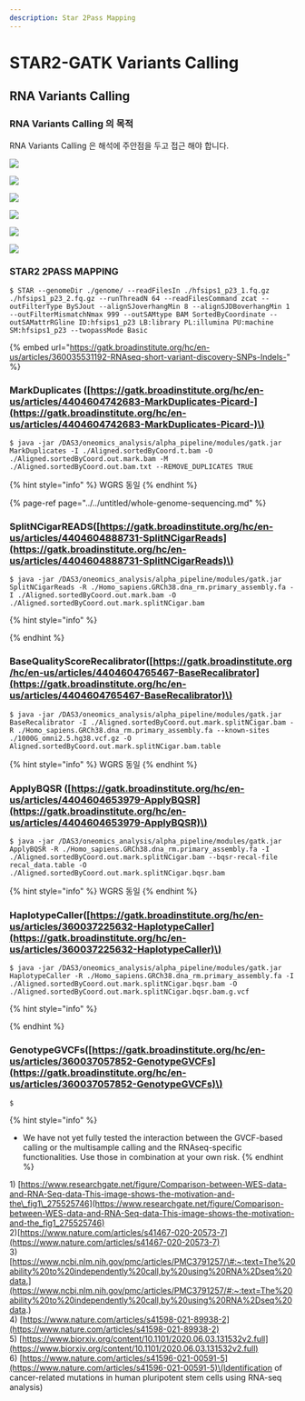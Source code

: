 ```yaml
---
description: Star 2Pass Mapping
---
```


# STAR2-GATK Variants Calling

## RNA Variants Calling

### RNA Variants Calling 의 목적

RNA Variants Calling 은 해석에 주안점을 두고 접근 해야 합니다.

![](../../.gitbook/assets/image%20%28139%29.png)





![](../../.gitbook/assets/image%20%28142%29.png)

![](../../.gitbook/assets/image%20%28136%29.png)

![](../../.gitbook/assets/image%20%28141%29.png)

![](../../.gitbook/assets/image%20%28137%29.png)



![](../../.gitbook/assets/image%20%28138%29.png)

### STAR2 2PASS MAPPING

```text
$ STAR --genomeDir ./genome/ --readFilesIn ./hfsips1_p23_1.fq.gz ./hfsips1_p23_2.fq.gz --runThreadN 64 --readFilesCommand zcat --outFilterType BySJout --alignSJoverhangMin 8 --alignSJDBoverhangMin 1 --outFilterMismatchNmax 999 --outSAMtype BAM SortedByCoordinate --outSAMattrRGline ID:hfsips1_p23 LB:library PL:illumina PU:machine SM:hfsips1_p23 --twopassMode Basic
```

{% embed url="https://gatk.broadinstitute.org/hc/en-us/articles/360035531192-RNAseq-short-variant-discovery-SNPs-Indels-" %}

### MarkDuplicates \([https://gatk.broadinstitute.org/hc/en-us/articles/4404604742683-MarkDuplicates-Picard-](https://gatk.broadinstitute.org/hc/en-us/articles/4404604742683-MarkDuplicates-Picard-)\)

```text
$ java -jar /DAS3/oneomics_analysis/alpha_pipeline/modules/gatk.jar MarkDuplicates -I ./Aligned.sortedByCoord.t.bam -O ./Aligned.sortedByCoord.out.mark.bam -M ./Aligned.sortedByCoord.out.bam.txt --REMOVE_DUPLICATES TRUE
```

{% hint style="info" %}
WGRS 동일
{% endhint %}

{% page-ref page="../../untitled/whole-genome-sequencing.md" %}



### SplitNCigarREADS\([https://gatk.broadinstitute.org/hc/en-us/articles/4404604888731-SplitNCigarReads](https://gatk.broadinstitute.org/hc/en-us/articles/4404604888731-SplitNCigarReads)\)

```text
$ java -jar /DAS3/oneomics_analysis/alpha_pipeline/modules/gatk.jar SplitNCigarReads -R ./Homo_sapiens.GRCh38.dna_rm.primary_assembly.fa -I ./Aligned.sortedByCoord.out.mark.bam -O ./Aligned.sortedByCoord.out.mark.splitNCigar.bam
```

{% hint style="info" %}

{% endhint %}

### BaseQualityScoreRecalibrator\([https://gatk.broadinstitute.org/hc/en-us/articles/4404604765467-BaseRecalibrator](https://gatk.broadinstitute.org/hc/en-us/articles/4404604765467-BaseRecalibrator)\)

```text
$ java -jar /DAS3/oneomics_analysis/alpha_pipeline/modules/gatk.jar BaseRecalibrator -I ./Aligned.sortedByCoord.out.mark.splitNCigar.bam -R ./Homo_sapiens.GRCh38.dna_rm.primary_assembly.fa --known-sites ./1000G_omni2.5.hg38.vcf.gz -O Aligned.sortedByCoord.out.mark.splitNCigar.bam.table
```

{% hint style="info" %}
WGRS 동일
{% endhint %}

### ApplyBQSR \([https://gatk.broadinstitute.org/hc/en-us/articles/4404604653979-ApplyBQSR](https://gatk.broadinstitute.org/hc/en-us/articles/4404604653979-ApplyBQSR)\)

```text
$ java -jar /DAS3/oneomics_analysis/alpha_pipeline/modules/gatk.jar ApplyBQSR -R ./Homo_sapiens.GRCh38.dna_rm.primary_assembly.fa -I ./Aligned.sortedByCoord.out.mark.splitNCigar.bam --bqsr-recal-file recal_data.table -O ./Aligned.sortedByCoord.out.mark.splitNCigar.bqsr.bam
```

{% hint style="info" %}
WGRS 동일
{% endhint %}

### HaplotypeCaller\([https://gatk.broadinstitute.org/hc/en-us/articles/360037225632-HaplotypeCaller](https://gatk.broadinstitute.org/hc/en-us/articles/360037225632-HaplotypeCaller)\)

```text
$ java -jar /DAS3/oneomics_analysis/alpha_pipeline/modules/gatk.jar HaplotypeCaller -R ./Homo_sapiens.GRCh38.dna_rm.primary_assembly.fa -I ./Aligned.sortedByCoord.out.mark.splitNCigar.bqsr.bam -O ./Aligned.sortedByCoord.out.mark.splitNCigar.bqsr.bam.g.vcf
```

{% hint style="info" %}

{% endhint %}

### GenotypeGVCFs\([https://gatk.broadinstitute.org/hc/en-us/articles/360037057852-GenotypeGVCFs](https://gatk.broadinstitute.org/hc/en-us/articles/360037057852-GenotypeGVCFs)\)

```text
$
```

{% hint style="info" %}
* We have not yet fully tested the interaction between the GVCF-based calling or the multisample calling and the RNAseq-specific functionalities. Use those in combination at your own risk.
{% endhint %}



1\) [https://www.researchgate.net/figure/Comparison-between-WES-data-and-RNA-Seq-data-This-image-shows-the-motivation-and-the\_fig1\_275525746](https://www.researchgate.net/figure/Comparison-between-WES-data-and-RNA-Seq-data-This-image-shows-the-motivation-and-the_fig1_275525746)  
2\)[https://www.nature.com/articles/s41467-020-20573-7](https://www.nature.com/articles/s41467-020-20573-7)  
3\) [https://www.ncbi.nlm.nih.gov/pmc/articles/PMC3791257/\#:~:text=The%20ability%20to%20independently%20call,by%20using%20RNA%2Dseq%20data.](https://www.ncbi.nlm.nih.gov/pmc/articles/PMC3791257/#:~:text=The%20ability%20to%20independently%20call,by%20using%20RNA%2Dseq%20data.)  
4\) [https://www.nature.com/articles/s41598-021-89938-2](https://www.nature.com/articles/s41598-021-89938-2)  
5\)  [https://www.biorxiv.org/content/10.1101/2020.06.03.131532v2.full](https://www.biorxiv.org/content/10.1101/2020.06.03.131532v2.full)  
6\) [https://www.nature.com/articles/s41596-021-00591-5](https://www.nature.com/articles/s41596-021-00591-5)\(Identification of cancer-related mutations in human pluripotent stem cells using RNA-seq analysis\)


